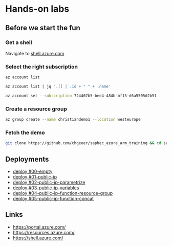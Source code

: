 # Hands-on labs

## Before we start the fun

### Get a shell

Navigate to [shell.azure.com](https://shell.azure.com/)

### Select the right subscription

```bash
az account list

az account list | jq '.[] | .id + " " + .name'

az account set --subscription 724467b5-bee4-484b-bf13-d6a5505d2b51
```

### Create a resource group

```bash
az group create --name christiandemo1 --location westeurope
```

### Fetch the demo

```bash
git clone https://github.com/chgeuer/saphec_azure_arm_training && cd saphec_azure_arm_training
```

## Deployments

- [deploy #00-empty](https://portal.azure.com/#create/Microsoft.Template/uri/https%3A%2F%2Fraw.githubusercontent.com%2Fchgeuer%2Fsaphec_azure_arm_training%2Fmaster%2F00-empty.json)
- [deploy #01-public-ip](https://portal.azure.com/#create/Microsoft.Template/uri/https%3A%2F%2Fraw.githubusercontent.com%2Fchgeuer%2Fsaphec_azure_arm_training%2Fmaster%2F01-public-ip.json)
- [deploy #02-public-ip-parametrize](https://portal.azure.com/#create/Microsoft.Template/uri/https%3A%2F%2Fraw.githubusercontent.com%2Fchgeuer%2Fsaphec_azure_arm_training%2Fmaster%2F02-public-ip-parametrize.json)
- [deploy #03-public-ip-variables](https://portal.azure.com/#create/Microsoft.Template/uri/https%3A%2F%2Fraw.githubusercontent.com%2Fchgeuer%2Fsaphec_azure_arm_training%2Fmaster%2F03-public-ip-variables.json)
- [deploy #04-public-ip-function-resource-group](https://portal.azure.com/#create/Microsoft.Template/uri/https%3A%2F%2Fraw.githubusercontent.com%2Fchgeuer%2Fsaphec_azure_arm_training%2Fmaster%2F04-public-ip-function-resource-group.json)
- [deploy #05-public-ip-function-concat](https://portal.azure.com/#create/Microsoft.Template/uri/https%3A%2F%2Fraw.githubusercontent.com%2Fchgeuer%2Fsaphec_azure_arm_training%2Fmaster%2F05-public-ip-function-concat.json)


## Links

- https://portal.azure.com/
- https://resources.azure.com/
- https://shell.azure.com/
